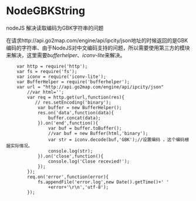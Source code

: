 NodeGBKString
=============

nodeJS 解决读取编码为GBK字符串的问题

在请求http://api.go2map.com/engine/api/ipcity/json地址的时候返回的是GBK编码的字符串、由于NodeJS对中文编码支持的问题，所以需要使用第三方的模块来解决，这里需要*bufferhelper*、*iconv-lite*来解决。

		var http = require('http');
		var fs = require('fs');
		var iconv = require('iconv-lite');
		var BufferHelper = require('bufferhelper');
		var url = "http://api.go2map.com/engine/api/ipcity/json"
		    //var html='';
		    var req = http.get(url,function(res){
		       // res.setEncoding('binary');
		        var buffer = new BufferHelper();
		        res.on('data',function(data){
		            buffer.concat(data);
		        }).on('end',function(){
		            var buf = buffer.toBuffer();
		            //var buf = new Buffer(html,'binary');
		            var str = iconv.decode(buf,'GBK');//设置编码 ，这个编码根据实际情况。
		            console.log(str);
		        }).on('close',function(){
		            console.log('Close recevied!');
		        });
		    });
		    req.on('error',function(error){
		        fs.appendFile('error.log',new Date().getTime()+' '
		            +error+'\r\n','utf-8');
		    });
